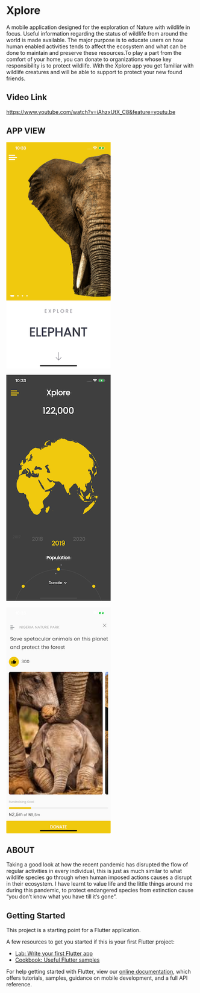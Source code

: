 # Xplore
A mobile application designed for the exploration of Nature with wildlife in focus. Useful information regarding the status of wildlife from around the world is made available. The major purpose is to educate users on how human enabled activities tends to affect the ecosystem and what can be done to maintain and preserve these resources.To play a part from the comfort of your home, you can donate to organizations whose key responsibility is to protect wildlife. With the Xplore app you get familiar with wildlife creatures and will be able to support to protect your new found friends.


## Video Link
https://www.youtube.com/watch?v=iAhzxUtX_C8&feature=youtu.be

## APP VIEW
![A](demo/A.PNG)

![B](demo/B.PNG)

![C](demo/C.PNG)

## ABOUT
Taking a good look at how the recent pandemic has disrupted the flow of regular activities in every individual, this is just as much similar to what wildlife species go through when human imposed actions causes a disrupt in their ecosystem. I have learnt to value life and the little things around me during this pandemic, to protect endangered species from extinction cause “you don’t know what you have till it’s gone”.

## Getting Started

This project is a starting point for a Flutter application.

A few resources to get you started if this is your first Flutter project:

- [Lab: Write your first Flutter app](https://flutter.dev/docs/get-started/codelab)
- [Cookbook: Useful Flutter samples](https://flutter.dev/docs/cookbook)

For help getting started with Flutter, view our
[online documentation](https://flutter.dev/docs), which offers tutorials,
samples, guidance on mobile development, and a full API reference.
